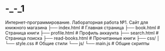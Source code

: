 # -_-_1
Интернет-программирование. Лабораторная работа №1. Сайт для книжного магазина
├── index.html          # Главная страница
├── book.html           # Страница книги
├── profile.html        # Профиль аккаунта
├── search.html         # Страница поиска
├── read-books.html     # Прочитанные книги
├── css/
│   └── style.css       # Общие стили
└── js/
    └── main.js         # Общие скрипты
